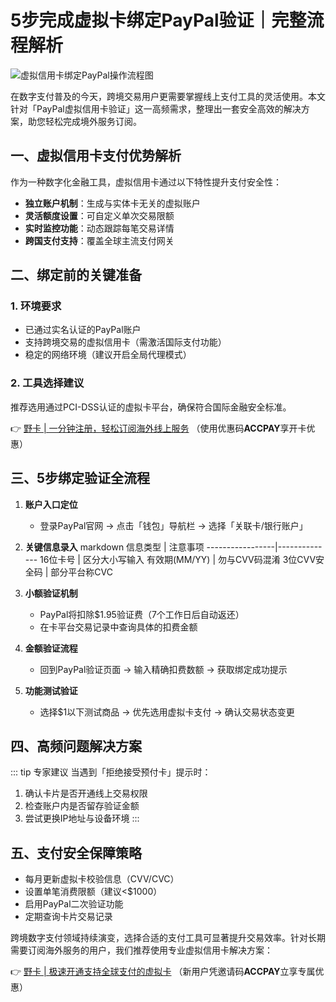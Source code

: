 # 5步完成虚拟卡绑定PayPal验证｜完整流程解析

![虚拟信用卡绑定PayPal操作流程图](https://bbtdd.com/wp-content/uploads/img/895861253616.webp)

在数字支付普及的今天，跨境交易用户更需要掌握线上支付工具的灵活使用。本文针对「PayPal虚拟信用卡验证」这一高频需求，整理出一套安全高效的解决方案，助您轻松完成境外服务订阅。

## 一、虚拟信用卡支付优势解析
作为一种数字化金融工具，虚拟信用卡通过以下特性提升支付安全性：
- **独立账户机制**：生成与实体卡无关的虚拟账户
- **灵活额度设置**：可自定义单次交易限额
- **实时监控功能**：动态跟踪每笔交易详情
- **跨国支付支持**：覆盖全球主流支付网关

## 二、绑定前的关键准备
### 1. 环境要求
- 已通过实名认证的PayPal账户
- 支持跨境交易的虚拟信用卡（需激活国际支付功能）
- 稳定的网络环境（建议开启全局代理模式）

### 2. 工具选择建议
推荐选用通过PCI-DSS认证的虚拟卡平台，确保符合国际金融安全标准。

👉 [野卡 | 一分钟注册，轻松订阅海外线上服务](https://bbtdd.com/yeka) （使用优惠码**ACCPAY**享开卡优惠）

## 三、5步绑定验证全流程
1. **账户入口定位**
   - 登录PayPal官网 → 点击「钱包」导航栏 → 选择「关联卡/银行账户」

2. **关键信息录入**
   markdown
   信息类型      | 注意事项
   -----------------|--------------
   16位卡号        | 区分大小写输入
   有效期(MM/YY)  | 勿与CVV码混淆 
   3位CVV安全码    | 部分平台称CVC
   

3. **小额验证机制**
   - PayPal将扣除$1.95验证费（7个工作日后自动返还）
   - 在卡平台交易记录中查询具体的扣费金额

4. **金额验证流程**
   - 回到PayPal验证页面 → 输入精确扣费数额 → 获取绑定成功提示

5. **功能测试验证**
   - 选择$1以下测试商品 → 优先选用虚拟卡支付 → 确认交易状态变更

## 四、高频问题解决方案
::: tip 专家建议
当遇到「拒绝接受预付卡」提示时：
1. 确认卡片是否开通线上交易权限
2. 检查账户内是否留存验证金额
3. 尝试更换IP地址与设备环境
:::

## 五、支付安全保障策略
- 每月更新虚拟卡校验信息（CVV/CVC）
- 设置单笔消费限额（建议<$1000）
- 启用PayPal二次验证功能
- 定期查询卡片交易记录

跨境数字支付领域持续演变，选择合适的支付工具可显著提升交易效率。针对长期需要订阅海外服务的用户，我们推荐使用专业虚拟信用卡解决方案：

👉 [野卡 | 极速开通支持全球支付的虚拟卡](https://bbtdd.com/yeka) （新用户凭邀请码**ACCPAY**立享专属优惠）